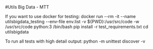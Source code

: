 #Utils Big Data - MTT

If you want to use docker for testing:
docker run --rm -it --name utilsbigdata_testing --env-file env.list -v ${PWD}:/usr/src/code -w /usr/src/code python:3 /bin/bash
pip install -r test_requirements.txt
cd utilsbigdata

To run all tests with high detail output:
python -m unittest discover -v



